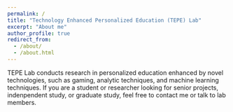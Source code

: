 ```yaml
---
permalink: /
title: "Technology Enhanced Personalized Education (TEPE) Lab"
excerpt: "About me"
author_profile: true
redirect_from: 
  - /about/
  - /about.html
---
```


TEPE Lab conducts research in personalized education enhanced by novel technologies, such as gaming, analytic techniques, and machine learning techniques. If you are a student or researcher looking for senior projects, indenpendent study, or graduate study, feel free to contact me or talk to lab members.
